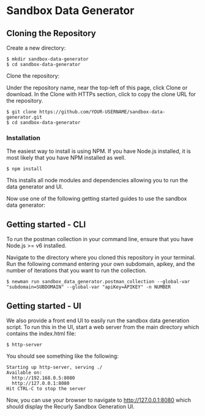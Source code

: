 # Sandbox Data Generator

## Cloning the Repository
Create a new directory: 
```
$ mkdir sandbox-data-generator
$ cd sandbox-data-generator
```

Clone the repository:

Under the repository name, near the top-left of this page, click Clone or download. In the Clone with HTTPs section, click  to copy the clone URL for the repository. 
```
$ git clone https://github.com/YOUR-USERNAME/sandbox-data-generator.git
$ cd sandbox-data-generator
```

### Installation
The easiest way to install is using NPM. If you have Node.js installed, it is most likely that you have NPM installed as well.

`$ npm install`

This installs all node modules and dependencies allowing you to run the data generator and UI.



Now use one of the following getting started guides to use the sandbox data generator:


## Getting started - CLI
To run the postman collection in your command line, ensure that you have Node.js >= v6 installed. 

Navigate to the directory where you cloned this repository in your terminal. Run the following command entering your own subdomain, apikey, and the number of iterations that you want to run the collection. 

```
$ newman run sandbox_data_generator.postman_collection --global-var "subdomain=SUBDOMAIN" --global-var "apiKey=APIKEY" -n NUMBER
````


## Getting started - UI
We also provide a front end UI to easily run the sandbox data generation script. To run this in the UI, start a web server from the main directory which contains the index.html file:

`$ http-server`

You should see something like the following:
```
Starting up http-server, serving ./
Available on:
  http://192.168.0.5:8080
  http://127.0.0.1:8080
Hit CTRL-C to stop the server
```

Now, you can use your browser to navigate to http://127.0.0.1:8080 which should display the Recurly Sandbox Generation UI. 
